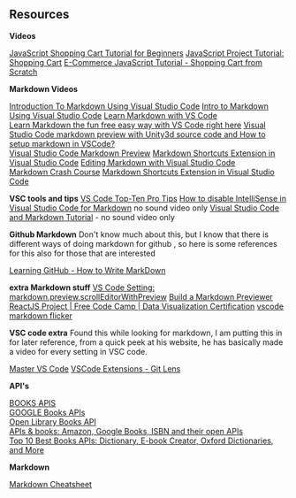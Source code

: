 
## Resources

**Videos**

[JavaScript Shopping Cart Tutorial for Beginners](https://www.youtube.com/watch?v=YeFzkC2awTM)
[JavaScript Project Tutorial: Shopping Cart](https://www.youtube.com/watch?v=q_TZhCWbS3I&t=399s)
[E-Commerce JavaScript Tutorial - Shopping Cart from Scratch](https://www.youtube.com/watch?v=023Psne_-_4)  

**Markdown Videos**

[Introduction To Markdown Using Visual Studio Code](https://www.youtube.com/watch?v=pTCROLZLhDM&t=546s)
[Intro to Markdown Using Visual Studio Code](https://www.youtube.com/watch?v=pTCROLZLhDM) 
[Learn Markdown with VS Code](https://www.youtube.com/watch?v=H3ZiKX6NvcA)  
[Learn Markdown the fun free easy way with VS Code right here](https://www.youtube.com/redirect?q=https%3A%2F%2Falansimpson.me%2Fvscode%2Fmarkdown%2F&redir_token=S6i8U6zjEzvMovvErZOploy5TKh8MTU3NjE1Mzg5MUAxNTc2MDY3NDkx&v=H3ZiKX6NvcA&event=video_description)
[Visual Studio Code markdown preview with Unity3d source code and How to setup markdown in VSCode?](https://www.youtube.com/watch?v=1lFL7pPh5pU)  
[Visual Studio Code Markdown Preview](https://www.youtube.com/watch?v=d9_8e3LrrCI)
[Markdown Shortcuts Extension in Visual Studio Code](https://www.youtube.com/watch?v=sgd8mORgbTw&t=26s)
[Editing Markdown with Visual Studio Code](https://www.youtube.com/watch?v=x1Mkh77ZIXo)  
[Markdown Crash Course](https://www.youtube.com/watch?v=HUBNt18RFbo) 
[Markdown Shortcuts Extension in Visual Studio Code](https://www.youtube.com/watch?v=sgd8mORgbTw)

**VSC tools and tips**
[VS Code Top-Ten Pro Tips](https://www.youtube.com/watch?v=u21W_tfPVrY&t=204s)
[How to disable IntelliSense in Visual Studio Code for Markdown](https://www.youtube.com/watch?v=uEF0jffuqgg) no sound video only 
[Visual Studio Code and Markdown Tutorial](https://www.youtube.com/watch?v=10p-GjYantc) - no sound video only 

**Github Markdown**
Don't know much about this, but I know that there is different ways of doing markdown for github , so here is some references for this also for those that are interested 

[Learning GitHub - How to Write MarkDown](https://www.youtube.com/watch?v=eJojC3lSkwg)

**extra Markdown stuff**
[VS Code Setting: markdown.preview.scrollEditorWithPreview](https://www.youtube.com/watch?v=hzU8tR_nZ3o)
[Build a Markdown Previewer ReactJS Project | Free Code Camp | Data Visualization Certification](https://www.youtube.com/watch?v=N7Mrj0WrvnM)
[vscode markdown flicker](https://www.youtube.com/watch?v=NLesTwh-NRI)

**VSC code extra**
Found this while looking for markdown, I am putting this in for later reference, from a quick peek at his website, he has basically made a video for every setting in VSC code.
 
[Master VS Code](https://www.youtube.com/channel/UCAVNclj3DbLvdJE5CUHfumg)
[VSCode Extensions - Git Lens](https://www.youtube.com/watch?v=RU-_0cgyGyI&t=4s)


**API's**   

[BOOKS APIS](https://www.programmableweb.com/category/books/api)  
[GOOGLE Books APIs](https://developers.google.com/books)  
[Open Library Books API](https://openlibrary.org/dev/docs/api/books)  
[APIs & books: Amazon, Google Books, ISBN and their open APIs](https://bbvaopen4u.com/en/actualidad/apis-books-amazon-google-books-isbn-and-their-open-apis)  
[Top 10 Best Books APIs: Dictionary, E-book Creator, Oxford Dictionaries, and More](https://blog.api.rakuten.net/top-10-best-books-apis/)


**Markdown**

[Markdown Cheatsheet](https://www.youtube.com/redirect?v=1lFL7pPh5pU&event=video_description&redir_token=rDiMYMKdaJzBIXhk5-6jGuQAVIl8MTU3NjE1Mzg4MkAxNTc2MDY3NDgy&q=https%3A%2F%2Fgithub.com%2Fadam-p%2Fmarkdown-here%2Fwiki%2FMarkdown-Cheatsheet)

